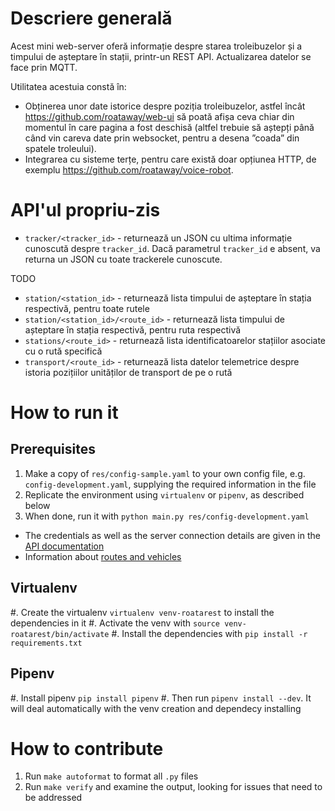 Descriere generală
==================

Acest mini web-server oferă informație despre starea troleibuzelor și a timpului de așteptare în stații, printr-un REST API. Actualizarea datelor se face prin MQTT.

Utilitatea acestuia constă în:

- Obținerea unor date istorice despre poziția troleibuzelor, astfel încât https://github.com/roataway/web-ui să poată afișa ceva chiar din momentul în care pagina a fost deschisă (altfel trebuie să aștepți până când vin careva date prin websocket, pentru a desena ”coada” din spatele troleului).
- Integrarea cu sisteme terțe, pentru care există doar opțiunea HTTP, de exemplu https://github.com/roataway/voice-robot.


API'ul propriu-zis
==================

- `tracker/<tracker_id>` - returnează un JSON cu ultima informație cunoscută despre `tracker_id`. Dacă parametrul `tracker_id` e absent, va returna un JSON cu toate trackerele cunoscute.

TODO 
- `station/<station_id>` - returnează lista timpului de așteptare în stația respectivă, pentru toate rutele
- `station/<station_id>/<route_id>` - returnează lista timpului de așteptare în stația respectivă, pentru ruta respectivă
- `stations/<route_id>` - returnează lista identificatoarelor stațiilor asociate cu o rută specifică
- `transport/<route_id>` - returnează lista datelor telemetrice despre istoria pozițiilor unităților de transport de pe o rută

How to run it
=============

Prerequisites
-------------

1. Make a copy of `res/config-sample.yaml` to your own config file, e.g. `config-development.yaml`, supplying the required information in the file
2. Replicate the environment using `virtualenv` or `pipenv`, as described below
3. When done, run it with `python main.py res/config-development.yaml`

- The credentials as well as the server connection details are given in the [API documentation](https://github.com/roataway/api-documentation)
- Information about [routes and vehicles](https://github.com/roataway/infrastructure-data)


Virtualenv
----------

#. Create the virtualenv `virtualenv venv-roatarest` to install the dependencies in it
#. Activate the venv with `source venv-roatarest/bin/activate`
#. Install the dependencies with `pip install -r requirements.txt`


Pipenv
------

#. Install pipenv `pip install pipenv`
#. Then run `pipenv install --dev`. It will deal automatically with the venv creation and dependecy installing


How to contribute
=================

1. Run `make autoformat` to format all `.py` files
2. Run `make verify` and examine the output, looking for issues that need to be addressed


